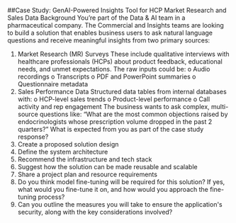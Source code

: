 ##Case Study: GenAI-Powered Insights Tool for HCP Market
Research and Sales Data
Background
You’re part of the Data & AI team in a pharmaceutical company. The Commercial and Insights teams are
looking to build a solution that enables business users to ask natural language questions and receive
meaningful insights from two primary sources:
1. Market Research (MR) Surveys
These include qualitative interviews with healthcare professionals (HCPs) about product feedback,
educational needs, and unmet expectations. The raw inputs could be:
o Audio recordings
o Transcripts
o PDF and PowerPoint summaries
o Questionnaire metadata
2. Sales Performance Data
Structured data tables from internal databases with:
o HCP-level sales trends
o Product-level performance
o Call activity and rep engagement
The business wants to ask complex, multi-source questions like:
“What are the most common objections raised by endocrinologists whose prescription volume dropped in the
past 2 quarters?”
What is expected from you as part of the case study response?
1. Create a proposed solution design
2. Define the system architecture
3. Recommend the infrastructure and tech stack
4. Suggest how the solution can be made reusable and scalable
5. Share a project plan and resource requirements
6. Do you think model fine-tuning will be required for this solution? If yes, what would you fine-tune it
on, and how would you approach the fine-tuning process?
7. Can you outline the measures you will take to ensure the application's security, along with the key
considerations involved?
